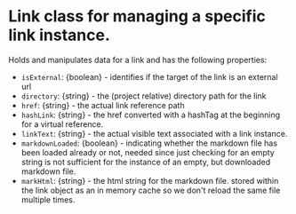 # Link class for managing a specific link instance. 

Holds and manipulates data for a link and has the following properties: 
* `isExternal`: {boolean} - identifies if the target of the link is an external url
* `directory`: {string} - the (project relative) directory path for the link
* `href`: {string} - the actual link reference path
* `hashLink`: {string} - the href converted with a hashTag at the beginning for a virtual reference.
* `linkText`: {string} - the actual visible text associated with a link instance.
* `markdownLoaded`: {boolean} - indicating whether the markdown file has been loaded already or not, needed since just checking for an empty string is not sufficient for the instance of an empty, but downloaded markdown file. 
* `markHtml`: {string} - the html string for the markdown file.  stored within the link object as an in memory cache so we don't reload the same file multiple times.
